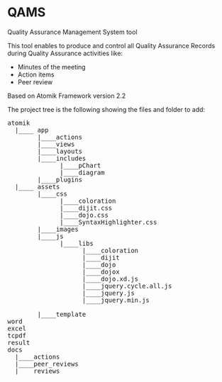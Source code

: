 QAMS
====

Quality Assurance Management System tool

This tool enables to produce and control all Quality Assurance Records during Quality Assurance activities like:
- Minutes of the meeting
- Action items
- Peer review

Based on Atomik Framework version 2.2

The project tree is the following showing the files and folder to add:
<pre>
atomik
  |____ app
        |____actions
        |____views
        |____layouts
        |____includes
              |____pChart
              |____diagram
        |____plugins
  |____ assets
        |____css
              |____coloration
              |____dijit.css
              |____dojo.css
              |____SyntaxHighlighter.css
        |____images
        |____js
              |____libs
                    |____coloration
                    |____dijit
                    |____dojo
                    |____dojox
                    |____dojo.xd.js
                    |____jquery.cycle.all.js
                    |____jquery.js
                    |____jquery.min.js
                    
        |____template
word
excel
tcpdf
result
docs
  |____actions
  |____peer_reviews
  |____reviews
</pre>  
